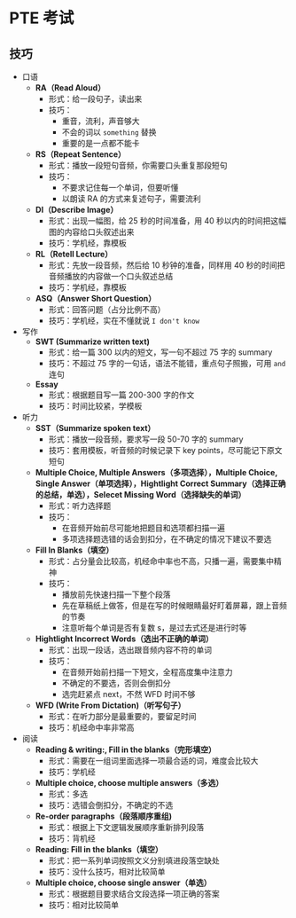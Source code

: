 # PTE 考试

## 技巧

- 口语
  - **RA（Read Aloud）**
    - 形式：给一段句子，读出来
    - 技巧：
      - 重音，流利，声音够大
      - 不会的词以 `something` 替换
      - 重要的是一点都不能卡
  - **RS（Repeat Sentence）**
    - 形式：播放一段短句音频，你需要口头重复那段短句
    - 技巧：
      - 不要求记住每一个单词，但要听懂
      - 以朗读 RA 的方式来复述句子，需要流利
  - **DI（Describe Image）**
    - 形式：出现一幅图，给 25 秒的时间准备，用 40 秒以内的时间把这幅图的内容给口头叙述出来
    - 技巧：学机经，靠模板
  - **RL（Retell Lecture）**
    - 形式：先放一段音频，然后给 10 秒钟的准备，同样用 40 秒的时间把音频播放的内容做一个口头叙述总结
    - 技巧：学机经，靠模板
  - **ASQ（Answer Short Question）**
    - 形式：回答问题（占分比例不高）
    - 技巧：学机经，实在不懂就说 `I don't know`
- 写作
  - **SWT (Summarize written text)**
    - 形式：给一篇 300 以内的短文，写一句不超过 75 字的 summary
    - 技巧：不超过 75 字的一句话，语法不能错，重点句子照搬，可用 `and` 连句
  - **Essay**
    - 形式：根据题目写一篇 200-300 字的作文
    - 技巧：时间比较紧，学模板
- 听力
  - **SST（Summarize spoken text）**
    - 形式：播放一段音频，要求写一段 50-70 字的 summary
    - 技巧：套用模板，听音频的时候记录下 key points，尽可能记下原文短句
  - **Multiple Choice, Multiple Answers（多项选择），Multiple Choice, Single Answer（单项选择），Hightlight Correct Summary（选择正确的总结，单选），Selecet Missing Word（选择缺失的单词）**
    - 形式：听力选择题
    - 技巧：
      - 在音频开始前尽可能地把题目和选项都扫描一遍
      - 多项选择题选错的话会到扣分，在不确定的情况下建议不要选
  - **Fill In Blanks（填空）**
    - 形式：占分量会比较高，机经命中率也不高，只播一遍，需要集中精神
    - 技巧：
      - 播放前先快速扫描一下整个段落
      - 先在草稿纸上做答，但是在写的时候眼睛最好盯着屏幕，跟上音频的节奏
      - 注意听每个单词是否有复数 s，是过去式还是进行时等
  - **Hightlight Incorrect Words（选出不正确的单词）**
    - 形式：出现一段话，选出跟音频内容不符的单词
    - 技巧：
      - 在音频开始前扫描一下短文，全程高度集中注意力
      - 不确定的不要选，否则会倒扣分
      - 选完赶紧点 next，不然 WFD 时间不够
  - **WFD (Write From Dictation)（听写句子）**
    - 形式：在听力部分是最重要的，要留足时间
    - 技巧：机经命中率非常高
- 阅读
  - **Reading & writing:, Fill in the blanks（完形填空）**
    - 形式：需要在一组词里面选择一项最合适的词，难度会比较大
    - 技巧：学机经
  - **Multiple choice, choose multiple answers（多选）**
    - 形式：多选
    - 技巧：选错会倒扣分，不确定的不选
  - **Re-order paragraphs（段落顺序重组)**
    - 形式：根据上下文逻辑发展顺序重新排列段落
    - 技巧：背机经
  - **Reading: Fill in the blanks（填空）**
    - 形式：把一系列单词按照文义分别填进段落空缺处
    - 技巧：没什么技巧，相对比较简单
  - **Multiple choice, choose single answer（单选）**
    - 形式：根据题目要求结合文段选择一项正确的答案
    - 技巧：相对比较简单
